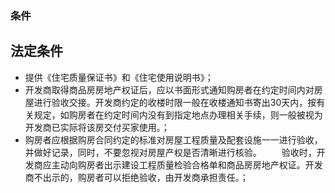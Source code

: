 ### 条件
## 法定条件
  - 提供《住宅质量保证书》和《住宅使用说明书》；
  - 开发商取得商品房房地产权证后，应以书面形式通知购房者在约定时间内对房屋进行验收交接。开发商约定的收楼时限一般在收楼通知书寄出30天内，按有关规定，如购房者在约定时间内没有到指定地点办理相关手续，则一般被视为开发商已实际将该房交付买家使用。；
  - 购房者应根据购房合同约定的标准对房屋工程质量及配套设施一一进行验收，并做好记录，同时，不要忽视对房屋产权是否清晰进行核验。
　　验收时，开发商应主动向购房者出示建设工程质量检验合格单和商品房房地产权证。开发商不出示的，购房者可以拒绝验收，由开发商承担责任。；

